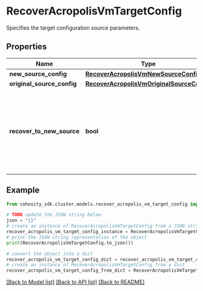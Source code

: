 # RecoverAcropolisVmTargetConfig

Specifies the target configuration source parameters.

## Properties

Name | Type | Description | Notes
------------ | ------------- | ------------- | -------------
**new_source_config** | [**RecoverAcropolisVmNewSourceConfig**](RecoverAcropolisVmNewSourceConfig.md) |  | [optional] 
**original_source_config** | [**RecoverAcropolisVmOriginalSourceConfig**](RecoverAcropolisVmOriginalSourceConfig.md) |  | [optional] 
**recover_to_new_source** | **bool** | Specifies the parameter whether the recovery should be performed to a new or an existing Source Target. | 

## Example

```python
from cohesity_sdk.cluster.models.recover_acropolis_vm_target_config import RecoverAcropolisVmTargetConfig

# TODO update the JSON string below
json = "{}"
# create an instance of RecoverAcropolisVmTargetConfig from a JSON string
recover_acropolis_vm_target_config_instance = RecoverAcropolisVmTargetConfig.from_json(json)
# print the JSON string representation of the object
print(RecoverAcropolisVmTargetConfig.to_json())

# convert the object into a dict
recover_acropolis_vm_target_config_dict = recover_acropolis_vm_target_config_instance.to_dict()
# create an instance of RecoverAcropolisVmTargetConfig from a dict
recover_acropolis_vm_target_config_from_dict = RecoverAcropolisVmTargetConfig.from_dict(recover_acropolis_vm_target_config_dict)
```
[[Back to Model list]](../README.md#documentation-for-models) [[Back to API list]](../README.md#documentation-for-api-endpoints) [[Back to README]](../README.md)


